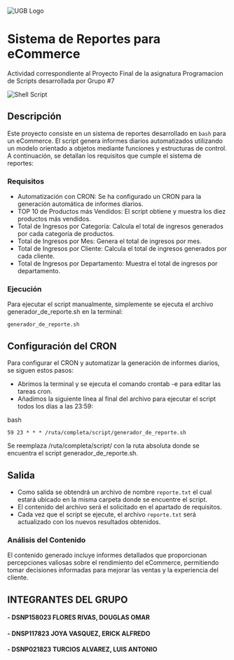 ![UGB Logo](https://estudiantes.ugb.edu.sv/img/logos/logo_azul_vertical.png)
# Sistema de Reportes para eCommerce
Actividad correspondiente al Proyecto Final de la asignatura Programacion de Scripts desarrollada por Grupo #7

![Shell Script](https://img.shields.io/badge/shell_script-%23121011.svg?style=for-the-badge&logo=gnu-bash&logoColor=white)

## Descripción

Este proyecto consiste en un sistema de reportes desarrollado en `bash` para un eCommerce.
El script genera informes diarios automatizados utilizando un modelo orientado a objetos mediante funciones y estructuras de control.
A continuación, se detallan los requisitos que cumple el sistema de reportes:

### Requisitos
- Automatización con CRON: Se ha configurado un CRON para la generación automática de informes diarios.
- TOP 10 de Productos más Vendidos: El script obtiene y muestra los diez productos más vendidos.
- Total de Ingresos por Categoría: Calcula el total de ingresos generados por cada categoría de productos.
- Total de Ingresos por Mes: Genera el total de ingresos por mes.
- Total de Ingresos por Cliente: Calcula el total de ingresos generados por cada cliente.
- Total de Ingresos por Departamento: Muestra el total de ingresos por departamento.

### Ejecución

Para ejecutar el script manualmente, simplemente se ejecuta el archivo generador_de_reporte.sh en la terminal:

```generador_de_reporte.sh```

## Configuración del CRON

Para configurar el CRON y automatizar la generación de informes diarios, se siguen estos pasos:

- Abrimos la terminal y se ejecuta el comando crontab -e para editar las tareas cron.
- Añadimos la siguiente línea al final del archivo para ejecutar el script todos los días a las 23:59:

bash

```59 23 * * * /ruta/completa/script/generador_de_reporte.sh```

Se reemplaza /ruta/completa/script/ con la ruta absoluta donde se encuentra el script generador_de_reporte.sh.

## Salida

- Como salida se obtendrá un archivo de nombre `reporte.txt` el cual estará ubicado en la misma carpeta donde se encuentre el script.
- El contenido del archivo será el solicitado en el apartado de requisitos.
- Cada vez que el script se ejecute, el archivo `reporte.txt` será actualizado con los nuevos resultados obtenidos.

### Análisis del Contenido

El contenido generado incluye informes detallados que proporcionan percepciones valiosas sobre el rendimiento del eCommerce, permitiendo tomar decisiones informadas para mejorar las ventas y la experiencia del cliente.

## INTEGRANTES DEL GRUPO
#### - DSNP158023 FLORES RIVAS, DOUGLAS OMAR
#### - DNSP117823 JOYA VASQUEZ, ERICK ALFREDO
#### - DSNP021823 TURCIOS ALVAREZ, LUIS ANTONIO

